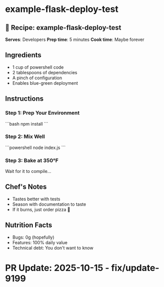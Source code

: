 # example-flask-deploy-test

## 🍳 Recipe: example-flask-deploy-test

**Serves**: Developers
**Prep time**: 5 minutes
**Cook time**: Maybe forever

## Ingredients

- 1 cup of powershell code
- 2 tablespoons of dependencies
- A pinch of configuration
- Enables blue-green deployment

## Instructions

### Step 1: Prep Your Environment

\`\`\`bash
npm install
\`\`\`

### Step 2: Mix Well

\`\`\`powershell
node index.js
\`\`\`

### Step 3: Bake at 350°F

Wait for it to compile...

## Chef's Notes

- Tastes better with tests
- Season with documentation to taste
- If it burns, just order pizza 🍕

## Nutrition Facts

- Bugs: 0g (hopefully)
- Features: 100% daily value
- Technical debt: You don't want to know

# PR Update: 2025-10-15 - fix/update-9199
